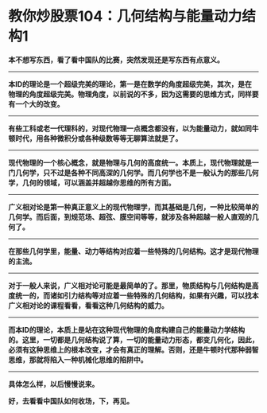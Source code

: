 教你炒股票104：几何结构与能量动力结构1
====

			

**本不想写东西，看了看中国队的比赛，突然发现还是写东西有点意义。**

** **

**本ID的理论是一个超级完美的理论，第一是在数学的角度超级完美，其次，是在物理的角度超级完美。物理角度，以前说的不多，因为这需要的思维方式，同样要有一个大的改变。**

** **

**有些工科或老一代理科的，对现代物理一点概念都没有，以为能量动力，就如同牛顿时代，用各种微积分或各种级数等等无聊算法就是了。**

** **

**现代物理的一个核心概念，就是物理与几何的高度统一。本质上，现代物理就是一门几何学，只不过是各种不同高深的几何学。而几何学也不是一般认为的那些几何学，几何的领域，可以涵盖并超越你思维的所有方面。**

** **

**广义相对论是第一种真正意义上的现代物理学，而其基础是几何，一种比较简单的几何学。而后面，到规范场、超弦、膜空间等等，就涉及各种超越一般人直观的几何了。**

** **

**在那些几何学里，能量、动力等结构对应着一些特殊的几何结构。这才是现代物理的主流。**

** **

**对于一般人来说，广义相对论可能是最简单的了。那里，物质结构与几何结构是高度统一的，而诸如引力结构等对应着一些特殊的几何结构，如果有兴趣，可以找本广义相对论的课程看看，看看这种几何结构的威力。**

** **

**而本ID的理论，本质上是站在这种现代物理的角度构建自己的能量动力学结构的。这里，一切都是几何结构说了算，一切的能量动力形态，都变几何化，因此，必须有这种思维上的根本改变，才会有真正的理解。否则，还是牛顿时代那种弱智思维，那就将陷入一种机械化思维的陷阱中。**

** **

**具体怎么样，以后慢慢说来。**

**好，去看看中国队如何收场，下，再见。**
